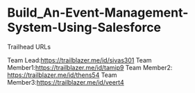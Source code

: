 # Build_An-Event-Management-System-Using-Salesforce

Trailhead URLs

Team Lead:https://trailblazer.me/id/sivas301 
Team Member1:https://trailblazer.me/id/tamip9 
Team Member2: https://trailblazer.me/id/thens54
Team Member3:https://trailblazer.me/id/veert4 
